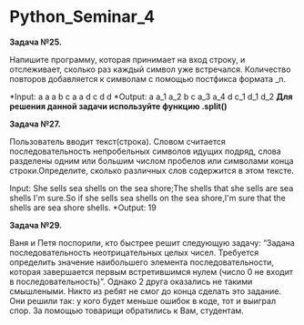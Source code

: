 # Python_Seminar_4

**Задача №25.**

Напишите программу, которая принимает на вход
строку, и отслеживает, сколько раз каждый символ
уже встречался. Количество повторов добавляется к
символам с помощью постфикса формата _n.

*Input: a a a b c a a d c d d
*Output: a a_1 a_2 b c a_3 a_4 d c_1 d_1 d_2
**Для решения данной задачи используйте функцию
.split()**



**Задача №27.** 

Пользователь вводит текст(строка). Словом считается
последовательность непробельных символов идущих
подряд, слова разделены одним или большим числом
пробелов или символами конца строки.Определите,
сколько различных слов содержится в этом тексте.

Input: She sells sea shells on the sea shore;The shells
that she sells are sea shells I'm sure.So if she sells sea
shells on the sea shore,I'm sure that the shells are sea
shore shells.
*Output: 19



**Задача №29.** 

Ваня и Петя поспорили, кто быстрее решит
следующую задачу: “Задана последовательность
неотрицательных целых чисел. Требуется определить
значение наибольшего элемента
последовательности, которая завершается первым
встретившимся нулем (число 0 не входит в
последовательность)”. Однако 2 друга оказались не
такими смышлеными. Никто из ребят не смог до
конца сделать это задание. Они решили так: у кого
будет меньше ошибок в коде, тот и выиграл спор. За
помощью товарищи обратились к Вам, студентам.
